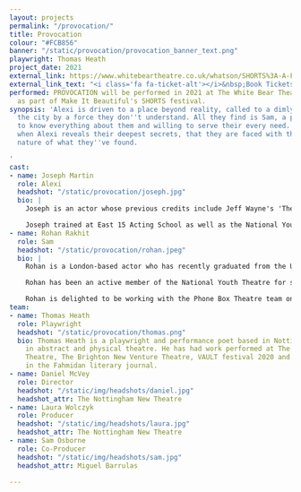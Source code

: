 ```yaml
---
layout: projects
permalink: "/provocation/"
title: Provocation
colour: "#FCB856"
banner: "/static/provocation/provocation_banner_text.png"
playwright: Thomas Heath
project_date: 2021
external_link: https://www.whitebeartheatre.co.uk/whatson/SHORTS%3A-A-Festival-of-New-Writing
external_link_text: "<i class='fa fa-ticket-alt'></i>&nbsp;Book Tickets"
performed: PROVOCATION will be performed in 2021 at The White Bear Theatre, London,
  as part of Make It Beautiful's SHORTS festival.
synopsis: 'Alexi is driven to a place beyond reality, called to a dimly lit room overlooking
  the city by a force they don''t understand. All they find is Sam, a person who seems
  to know everything about them and willing to serve their every need. It''s only
  when Alexi reveals their deepest secrets, that they are faced with the terrifying
  nature of what they''ve found.

'
cast:
- name: Joseph Martin
  role: Alexi
  headshot: "/static/provocation/joseph.jpg"
  bio: |
    Joseph is an actor whose previous credits include Jeff Wayne's 'The War of the Worlds', Sir Quentin Blake's 'The Green Ship' (UK Tour), 'Middled Aged Rent' (Hope Theatre), and 'The Laramie Project' (Castle Theatre).

    Joseph trained at East 15 Acting School as well as the National Youth Theatre, and has also got voice and presenting work for BBC Radio 2 and Warner Bros. Studios under his belt.
- name: Rohan Rakhit
  role: Sam
  headshot: "/static/provocation/rohan.jpeg"
  bio: |
    Rohan is a London-based actor who has recently graduated from the University of Nottingham. Over the last three years Rohan has been heavily involved with the Nottingham New Theatre performing in several productions, including his starring role in Bill Hayes's 'tl;dr' as part of the theatre's quarantine season.

    Rohan has been an active member of the National Youth Theatre for several years and performed as Kabir in Tanika Gupta's 'White Boy' in Leicester Square as part of the centenary of the organisation. As well as this, he has had lead roles in several short films for companies such as Future 16 Productions, Chronic Insanity Theatre Company and LINL Productions.

    Rohan is delighted to be working with the Phone Box Theatre team on this exciting project and cannot wait to be performing at a theatre in front of a live audience once more.
team:
- name: Thomas Heath
  role: Playwright
  headshot: "/static/provocation/thomas.png"
  bio: Thomas Heath is a playwright and performance poet based in Nottingham, specialising
    in abstract and physical theatre. He has had work performed at The Old Red Lion
    Theatre, The Brighton New Venture Theatre, VAULT festival 2020 and has been published
    in the Fahmidan literary journal.
- name: Daniel McVey
  role: Director
  headshot: "/static/img/headshots/daniel.jpg"
  headshot_attr: The Nottingham New Theatre
- name: Laura Wolczyk
  role: Producer
  headshot: "/static/img/headshots/laura.jpg"
  headshot_attr: The Nottingham New Theatre
- name: Sam Osborne
  role: Co-Producer
  headshot: "/static/img/headshots/sam.jpg"
  headshot_attr: Miguel Barrulas

---
```

